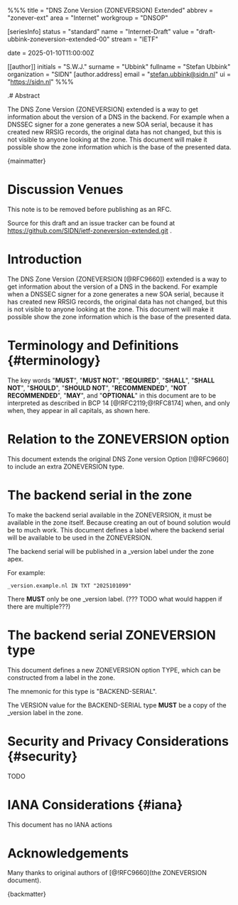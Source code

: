 %%%
title = "DNS Zone Version (ZONEVERSION) Extended"
abbrev = "zonever-ext"
area = "Internet"
workgroup = "DNSOP"

[seriesInfo]
status = "standard"
name = "Internet-Draft"
value = "draft-ubbink-zoneversion-extended-00"
stream = "IETF"

date = 2025-01-10T11:00:00Z

[[author]]
initials = "S.W.J."
surname = "Ubbink"
fullname = "Stefan Ubbink"
organization = "SIDN"
[author.address]
 email = "stefan.ubbink@sidn.nl"
 ui = "https://sidn.nl"
%%%

.# Abstract

The DNS Zone Version (ZONEVERSION) extended is a way to get information about
the version of a DNS in the backend.
For example when a DNSSEC signer for a zone generates a new SOA serial, because
it has created new RRSIG records, the original data has not changed, but this
is not visible to anyone looking at the zone. This document will make it
possible show the zone information which is the base of the presented data.


{mainmatter}

# Discussion Venues

This note is to be removed before publishing as an RFC.

Source for this draft and an issue tracker can be found at
https://github.com/SIDN/ietf-zoneversion-extended.git .

# Introduction

The DNS Zone Version (ZONEVERSION [@RFC9660]) extended is a way to get
information about the version of a DNS in the backend.
For example when a DNSSEC signer for a zone generates a new SOA serial, because
it has created new RRSIG records, the original data has not changed, but this
is not visible to anyone looking at the zone. This document will make it
possible show the zone information which is the base of the presented data.

# Terminology and Definitions {#terminology}

The key words "**MUST**", "**MUST NOT**", "**REQUIRED**",
"**SHALL**", "**SHALL NOT**", "**SHOULD**", "**SHOULD NOT**",
"**RECOMMENDED**", "**NOT RECOMMENDED**", "**MAY**", and
"**OPTIONAL**" in this document are to be interpreted as described in
BCP 14 [@!RFC2119;@!RFC8174] when, and only when, they appear in all
capitals, as shown here.

# Relation to the ZONEVERSION option

This document extends the original DNS Zone version Option [!@RFC9660] to
include an extra ZONEVERSION type.

# The backend serial in the zone

To make the backend serial available in the ZONEVERSION, it must be available
in the zone itself. Because creating an out of bound solution would be to much
work.
This document defines a label where the backend serial will be available to be used in the ZONEVERSION.

The backend serial will be published in a \_version label under the zone apex.

For example:

    _version.example.nl IN TXT "2025101099"

There **MUST** only be one \_version label. (??? TODO what would happen if there are multiple???)

# The backend serial ZONEVERSION type

This document defines a new ZONEVERSION option TYPE, which can be constructed from a label in the zone.

The mnemonic for this type is "BACKEND-SERIAL".

The VERSION value for the BACKEND-SERIAL type **MUST** be a copy of the \_version label in the zone.


# Security and Privacy Considerations {#security}

TODO

# IANA Considerations {#iana}

This document has no IANA actions


# Acknowledgements

Many thanks to original authors of [@!RFC9660](the ZONEVERSION document).

{backmatter}

